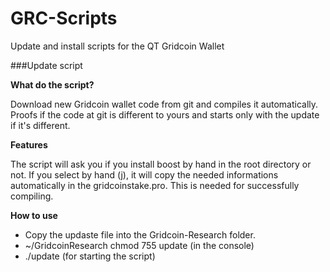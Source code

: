 # GRC-Scripts
Update and install scripts for the QT Gridcoin Wallet


###Update script

__What do the script?__

Download new Gridcoin wallet code from git and compiles it automatically.
Proofs if the code at git is different to yours and starts only with the update if it's different.



__Features__

The script will ask you if you install boost by hand in the root directory or not. If you select by hand (j), it will copy the needed informations automatically in the gridcoinstake.pro. This is needed for successfully compiling.



__How to use__

* Copy the updaste file into the Gridcoin-Research folder.
* ~/GridcoinResearch chmod 755 update (in the console)
* ./update (for starting the script)

